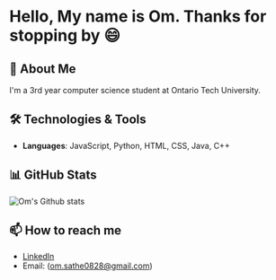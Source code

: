 # Hello, My name is Om. Thanks for stopping by 😄

## 🚀 About Me
I'm a 3rd year computer science student at Ontario Tech University.

## 🛠️ Technologies & Tools
- **Languages**: JavaScript, Python, HTML, CSS, Java, C++

## 📊 GitHub Stats
![Om's Github stats](https://github-readme-stats.vercel.app/api?username=OmSathe&show_icons=true&hide_title=true&count_private=true&hide=prs)

## 📫 How to reach me
- [LinkedIn](https://www.linkedin.com/in/om-sathe/)
- Email: (om.sathe0828@gmail.com)
